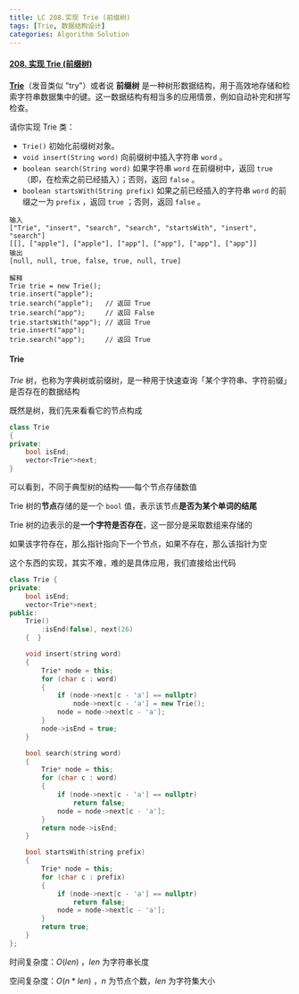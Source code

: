 ```yaml
---
title: LC 208.实现 Trie (前缀树)
tags: [Trie, 数据结构设计]
categories: Algorithm Solution
---
```


#### [208. 实现 Trie (前缀树)](https://leetcode.cn/problems/implement-trie-prefix-tree/)

**[Trie](https://baike.baidu.com/item/字典树/9825209?fr=aladdin)**（发音类似 "try"）或者说 **前缀树** 是一种树形数据结构，用于高效地存储和检索字符串数据集中的键。这一数据结构有相当多的应用情景，例如自动补完和拼写检查。

请你实现 Trie 类：

- `Trie()` 初始化前缀树对象。
- `void insert(String word)` 向前缀树中插入字符串 `word` 。
- `boolean search(String word)` 如果字符串 `word` 在前缀树中，返回 `true`（即，在检索之前已经插入）；否则，返回 `false` 。
- `boolean startsWith(String prefix)` 如果之前已经插入的字符串 `word` 的前缀之一为 `prefix` ，返回 `true` ；否则，返回 `false` 。



```
输入
["Trie", "insert", "search", "search", "startsWith", "insert", "search"]
[[], ["apple"], ["apple"], ["app"], ["app"], ["app"], ["app"]]
输出
[null, null, true, false, true, null, true]

解释
Trie trie = new Trie();
trie.insert("apple");
trie.search("apple");   // 返回 True
trie.search("app");     // 返回 False
trie.startsWith("app"); // 返回 True
trie.insert("app");
trie.search("app");     // 返回 True
```



#### Trie

$Trie$ 树，也称为字典树或前缀树，是一种用于快速查询「某个字符串、字符前缀」是否存在的数据结构

既然是树，我们先来看看它的节点构成

```cpp
class Trie
{
private:
	bool isEnd;
	vector<Trie*>next;
}
```

可以看到，不同于典型树的结构——每个节点存储数值

Trie 树的**节点**存储的是一个 `bool` 值，表示该节点**是否为某个单词的结尾**

Trie 树的边表示的是**一个字符是否存在**，这一部分是采取数组来存储的

如果该字符存在，那么指针指向下一个节点，如果不存在，那么该指针为空

这个东西的实现，其实不难，难的是具体应用，我们直接给出代码

```cpp
class Trie {
private:
	bool isEnd;
	vector<Trie*>next;
public:
	Trie()
		:isEnd(false), next(26)
	{  }

	void insert(string word)
	{
		Trie* node = this;
		for (char c : word)
		{
			if (node->next[c - 'a'] == nullptr)
				node->next[c - 'a'] = new Trie();
			node = node->next[c - 'a'];
		}
		node->isEnd = true;
	}

	bool search(string word)
	{
		Trie* node = this;
		for (char c : word)
		{
			if (node->next[c - 'a'] == nullptr)
				return false;
			node = node->next[c - 'a'];
		}
		return node->isEnd;
	}

	bool startsWith(string prefix)
	{
		Trie* node = this;
		for (char c : prefix)
		{
			if (node->next[c - 'a'] == nullptr)
				return false;
			node = node->next[c - 'a'];
		}
		return true;
	}
};
```

时间复杂度：$O(len)$ ，$len$ 为字符串长度

空间复杂度：$O(n*len)$ ，$n$ 为节点个数，$len$ 为字符集大小